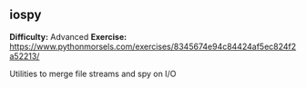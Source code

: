 ## iospy
**Difficulty:** Advanced
**Exercise:** https://www.pythonmorsels.com/exercises/8345674e94c84424af5ec824f2a52213/

Utilities to merge file streams and spy on I/O
    